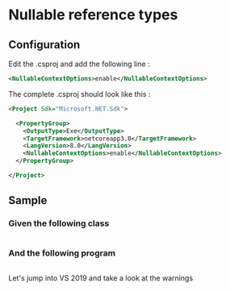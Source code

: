 # Nullable reference types

## Configuration

Edit the .csproj and add the following line : 
```xml
<NullableContextOptions>enable</NullableContextOptions>
```

The complete .csproj should look like this : 

```xml
<Project Sdk="Microsoft.NET.Sdk">

  <PropertyGroup>
    <OutputType>Exe</OutputType>
    <TargetFramework>netcoreapp3.0</TargetFramework>
    <LangVersion>8.0</LangVersion>
    <NullableContextOptions>enable</NullableContextOptions>
  </PropertyGroup>

</Project>
```

## Sample

### Given the following class
```cs --project ./Snippets/Snippets.csproj --source-file ./Snippets/nullable.cs --region car-class
```

### And the following program

```cs --project ./Snippets/Snippets.csproj --source-file ./Snippets/nullable.cs --region main
```

Let's jump into VS 2019 and take a look at the warnings